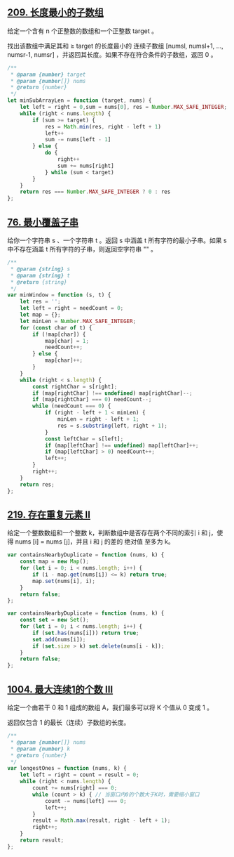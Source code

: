 ##  [209. 长度最小的子数组](https://leetcode-cn.com/problems/minimum-size-subarray-sum/)
给定一个含有 n 个正整数的数组和一个正整数 target 。

找出该数组中满足其和 ≥ target 的长度最小的 连续子数组 [numsl, numsl+1, ..., numsr-1, numsr] ，并返回其长度。如果不存在符合条件的子数组，返回 0 。

```js
/**
 * @param {number} target
 * @param {number[]} nums
 * @return {number}
 */
let minSubArrayLen = function (target, nums) {
    let left = right = 0,sum = nums[0], res = Number.MAX_SAFE_INTEGER;
    while (right < nums.length) {
        if (sum >= target) {
            res = Math.min(res, right - left + 1)
            left++
            sum -= nums[left - 1]
        } else {
            do {
                right++
                sum += nums[right]
            } while (sum < target)
        }
    }
    return res === Number.MAX_SAFE_INTEGER ? 0 : res
};
```

## [76. 最小覆盖子串](https://leetcode-cn.com/problems/minimum-window-substring/)
给你一个字符串 s 、一个字符串 t 。返回 s 中涵盖 t 所有字符的最小子串。如果 s 中不存在涵盖 t 所有字符的子串，则返回空字符串 "" 。

```js
/**
 * @param {string} s
 * @param {string} t
 * @return {string}
 */
var minWindow = function (s, t) {
    let res = '';
    let left = right = needCount = 0;
    let map = {};
    let minLen = Number.MAX_SAFE_INTEGER;
    for (const char of t) {
        if (!map[char]) {
            map[char] = 1;
            needCount++;
        } else {
            map[char]++;
        }
    }
    while (right < s.length) {
        const rightChar = s[right];
        if (map[rightChar] !== undefined) map[rightChar]--;
        if (map[rightChar] === 0) needCount--;
        while (needCount === 0) {
            if (right - left + 1 < minLen) {
                minLen = right - left + 1;
                res = s.substring(left, right + 1);
            }
            const leftChar = s[left];
            if (map[leftChar] !== undefined) map[leftChar]++;
            if (map[leftChar] > 0) needCount++;
            left++;
        }
        right++;
    }
    return res;
};
```

## [219. 存在重复元素 II](https://leetcode-cn.com/problems/contains-duplicate-ii/)
给定一个整数数组和一个整数 k，判断数组中是否存在两个不同的索引 i 和 j，使得 nums [i] = nums [j]，并且 i 和 j 的差的 绝对值 至多为 k。

```js
var containsNearbyDuplicate = function (nums, k) {
    const map = new Map();
    for (let i = 0; i < nums.length; i++) {
        if (i - map.get(nums[i]) <= k) return true;
        map.set(nums[i], i);
    }
    return false;
};

var containsNearbyDuplicate = function (nums, k) {
    const set = new Set();
    for (let i = 0; i < nums.length; i++) {
        if (set.has(nums[i])) return true;
        set.add(nums[i]);
        if (set.size > k) set.delete(nums[i - k]);
    }
    return false;
};
```

## [1004. 最大连续1的个数 III](https://leetcode-cn.com/problems/max-consecutive-ones-iii/)
给定一个由若干 0 和 1 组成的数组 A，我们最多可以将 K 个值从 0 变成 1 。

返回仅包含 1 的最长（连续）子数组的长度。

```js
/**
 * @param {number[]} nums
 * @param {number} k
 * @return {number}
 */
var longestOnes = function (nums, k) {
    let left = right = count = result = 0;
    while (right < nums.length) {
        count += nums[right] === 0;
        while (count > k) { // 当窗口内0的个数大于K时，需要缩小窗口
            count -= nums[left] === 0;
            left++;
        }
        result = Math.max(result, right - left + 1);
        right++;
    }
    return result;
};
```